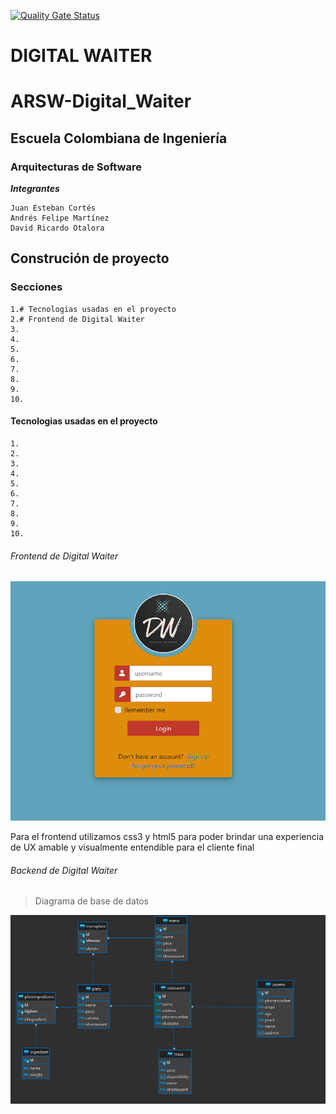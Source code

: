 [![Quality Gate Status](https://sonarcloud.io/api/project_badges/measure?project=DDRBernal_ARSW-Digital_Waiter&metric=alert_status)](https://sonarcloud.io/summary/new_code?id=DDRBernal_ARSW-Digital_Waiter)

# DIGITAL WAITER

# ARSW-Digital_Waiter

## Escuela Colombiana de Ingeniería

### Arquitecturas de Software


***Integrantes***

```
Juan Esteban Cortés
Andrés Felipe Martínez
David Ricardo Otalora 

```

## Construción de proyecto 

### Secciones
	1.# Tecnologias usadas en el proyecto
	2.# Frontend de Digital Waiter
	3.
	4.
	5.
	6.
	7.
	8.
	9.
	10.

#### Tecnologias usadas en el proyecto
	1.
	2.
	3.
	4.
	5.
	6.
	7.
	8.
	9.
	10.



###### Frontend de Digital Waiter

![](image/Front.png)

Para el frontend utilizamos css3 y html5 para poder brindar una experiencia de UX
amable y visualmente entendible para el cliente final



###### Backend de Digital Waiter

>Diagrama de base de datos

![](image/Basededatos.png)
